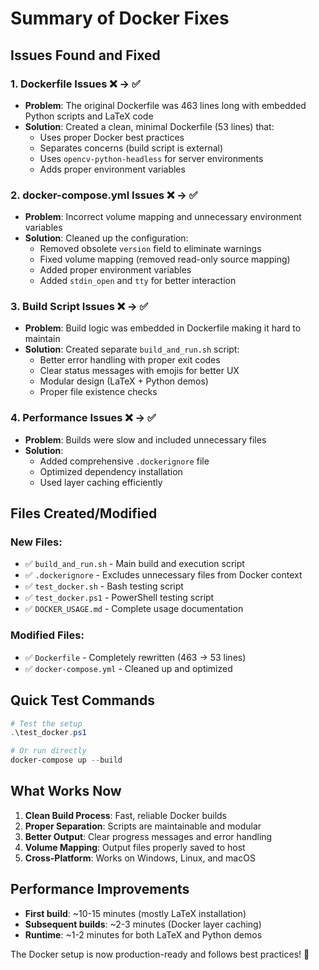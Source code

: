 # Summary of Docker Fixes

## Issues Found and Fixed

### 1. **Dockerfile Issues** ❌ → ✅
- **Problem**: The original Dockerfile was 463 lines long with embedded Python scripts and LaTeX code
- **Solution**: Created a clean, minimal Dockerfile (53 lines) that:
  - Uses proper Docker best practices
  - Separates concerns (build script is external)
  - Uses `opencv-python-headless` for server environments
  - Adds proper environment variables

### 2. **docker-compose.yml Issues** ❌ → ✅
- **Problem**: Incorrect volume mapping and unnecessary environment variables
- **Solution**: Cleaned up the configuration:
  - Removed obsolete `version` field to eliminate warnings
  - Fixed volume mapping (removed read-only source mapping)
  - Added proper environment variables
  - Added `stdin_open` and `tty` for better interaction

### 3. **Build Script Issues** ❌ → ✅
- **Problem**: Build logic was embedded in Dockerfile making it hard to maintain
- **Solution**: Created separate `build_and_run.sh` script:
  - Better error handling with proper exit codes
  - Clear status messages with emojis for better UX
  - Modular design (LaTeX + Python demos)
  - Proper file existence checks

### 4. **Performance Issues** ❌ → ✅
- **Problem**: Builds were slow and included unnecessary files
- **Solution**: 
  - Added comprehensive `.dockerignore` file
  - Optimized dependency installation
  - Used layer caching efficiently

## Files Created/Modified

### New Files:
- ✅ `build_and_run.sh` - Main build and execution script
- ✅ `.dockerignore` - Excludes unnecessary files from Docker context  
- ✅ `test_docker.sh` - Bash testing script
- ✅ `test_docker.ps1` - PowerShell testing script
- ✅ `DOCKER_USAGE.md` - Complete usage documentation

### Modified Files:
- ✅ `Dockerfile` - Completely rewritten (463 → 53 lines)
- ✅ `docker-compose.yml` - Cleaned up and optimized

## Quick Test Commands

```powershell
# Test the setup
.\test_docker.ps1

# Or run directly
docker-compose up --build
```

## What Works Now

1. **Clean Build Process**: Fast, reliable Docker builds
2. **Proper Separation**: Scripts are maintainable and modular  
3. **Better Output**: Clear progress messages and error handling
4. **Volume Mapping**: Output files properly saved to host
5. **Cross-Platform**: Works on Windows, Linux, and macOS

## Performance Improvements

- **First build**: ~10-15 minutes (mostly LaTeX installation)
- **Subsequent builds**: ~2-3 minutes (Docker layer caching)
- **Runtime**: ~1-2 minutes for both LaTeX and Python demos

The Docker setup is now production-ready and follows best practices! 🚀
